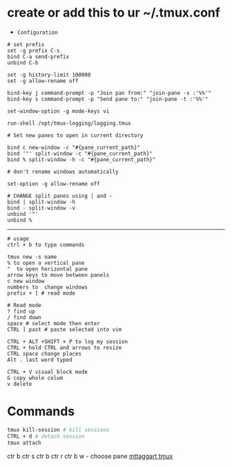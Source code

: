# create or add this to ur ~/.tmux.conf 

- `Configuration`

```
# set prefix
set -g prefix C-s
bind C-a send-prefix
unbind C-b

set -g history-limit 100000
set -g allow-rename off

bind-key j command-prompt -p "Join pan from:" "join-pane -s :'%%'"
bind-key s command-prompt -p "Send pane to:" "join-pane -t :'%%'"

set-window-option -g mode-keys vi

run-shell /opt/tmux-logging/logging.tmux

# Set new panes to open in current directory

bind c new-window -c "#{pane_current_path}"
bind '"' split-window -c "#{pane_current_path}"
bind % split-window -h -c "#{pane_current_path}"

# don't rename windows automatically

set-option -g allow-rename off

# CHANGE split panes using | and -
bind | split-window -h
bind - split-window -v
unbind '"'
unbind %
```
-------------------------------------------------------
```
# usage
ctrl + b to type commands

tmux new -s name
% to open a vertical pane
"  to open horizontal pane 
arrow keys to move between panels 
c new window 
numbers to  change windows 
prefix + [ # read mode 

# Read mode 
? find up
/ find down
space # select mode then enter 
CTRL ] past # paste selected into vim 

CTRL + ALT +SHIFT + P to log my session
CTRL + hold CTRL and arrows to resize 
CTRL space change places 
Alt . last word typed 

CTRL + V visual block mode
G copy whole colum 
v delete 
```

# Commands
```bash
tmux kill-session # kill sessions
CTRL + d # detach session 
tmux attach 
```
ctr b ctr s
ctr b ctr r
ctr b w - choose pane 
[mttaggart tmux](https://gist.github.com/mttaggart/e33b55646ddd49de9dcdb8afe8beaa7c)
